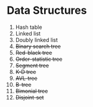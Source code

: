 Data Structures
===============

1. Hash table
1. Linked list
1. Doubly linked list
1. ~~Binary search tree~~
1. ~~Red-black tree~~
1. ~~Order-statistic tree~~
1. ~~Segment tree~~
1. ~~K-D tree~~
1. ~~AVL-tree~~
1. ~~B-tree~~
1. ~~Bimonial tree~~
1. ~~Disjoint-set~~
